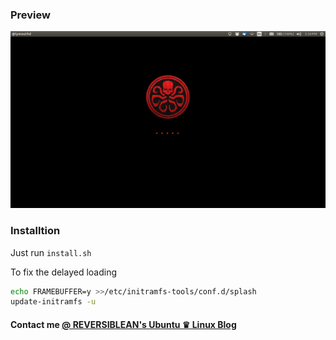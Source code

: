 ### Preview

![Custom Boot Splash Ubuntu](./boot-splash-preview.png "Ubuntu Custom Plymouth Theme")

### Installtion
Just run `install.sh`

To fix the delayed loading

```sh
echo FRAMEBUFFER=y >>/etc/initramfs-tools/conf.d/splash
update-initramfs -u
```

#### Contact me [@ REVERSIBLEAN's Ubuntu ♛ Linux Blog](http://www.reversiblean.com/contact-us/)


